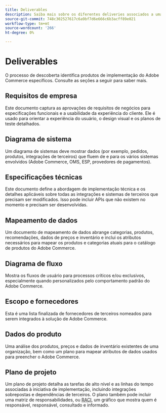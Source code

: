 ```yaml
---
title: Deliverables
description: Saiba mais sobre os diferentes deliveries associados a uma implementação do Adobe Commerce.
source-git-commit: 748c302527617c6a9bf7d6e666c6b3acff89e021
workflow-type: tm+mt
source-wordcount: '266'
ht-degree: 0%

---
```



# Deliverables

O processo de descoberta identifica produtos de implementação do Adobe Commerce específicos. Consulte as seções a seguir para saber mais.

## Requisitos de empresa

Este documento captura as aprovações de requisitos de negócios para especificações funcionais e a usabilidade da experiência do cliente. Ele é usado para orientar a experiência do usuário, o design visual e os planos de teste detalhados.

## Diagrama de sistema

Um diagrama de sistemas deve mostrar dados (por exemplo, pedidos, produtos, integrações de terceiros) que fluem de e para os vários sistemas envolvidos (Adobe Commerce, OMS, ESP, provedores de pagamentos).

## Especificações técnicas

Este documento define a abordagem de implementação técnica e os detalhes aplicáveis sobre todas as integrações e sistemas de terceiros que precisam ser modificados. Isso pode incluir APIs que não existem no momento e precisam ser desenvolvidas.

## Mapeamento de dados

Um documento de mapeamento de dados abrange categorias, produtos, recomendações, dados de preços e inventário e inclui os atributos necessários para mapear os produtos e categorias atuais para o catálogo de produtos do Adobe Commerce.

## Diagrama de fluxo

Mostra os fluxos de usuário para processos críticos e/ou exclusivos, especialmente quando personalizados pelo comportamento padrão do Adobe Commerce.

## Escopo e fornecedores

Esta é uma lista finalizada de fornecedores de terceiros nomeados para serem integrados à solução de Adobe Commerce.

## Dados do produto

Uma análise dos produtos, preços e dados de inventário existentes de uma organização, bem como um plano para mapear atributos de dados usados para preencher o Adobe Commerce.

## Plano de projeto

Um plano de projeto detalha as tarefas de alto nível e as linhas do tempo associadas à iniciativa de implementação, incluindo integrações sobrepostas e dependências de terceiros. O plano também pode incluir uma matriz de responsabilidades, ou [RACI](../planning/ownership.md), um gráfico que mostra quem é responsável, responsável, consultado e informado.
